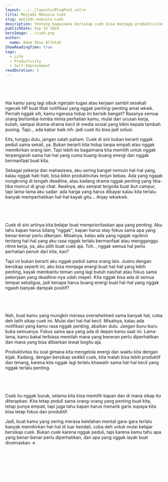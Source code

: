 ```yaml
---
layout: ../../layouts/BlogPost.astro  
title: Menjadi Manusia Cuek  
slug: menjadi-manusia-cuek  
description: Tentang bagaimana bersikap cuek bisa menjaga produktivitas, tanpa mengorbankan kepedulian.  
publishDate: Sep 15 2024  
heroImage: ../cuek.png  
author:  
  name: Adam Ibnu Alfatah  
ShowReadingTime: true  
tags:  
  - Life  
  - Productivity  
  - Self-Improvement  
readDuration: 5  
---
```

<h2 style="color:white;"> Menjadi Manusia Cuek </h2>

Hai kamu yang lagi sibuk ngerjain tugas atau kerjaan sambil sesekali ngecek HP buat lihat notifikasi yang nggak penting-penting amat wkwk. Pernah nggak sih, kamu ngerasa hidup ini berisik banget? Rasanya semua orang berlomba-lomba minta perhatian kamu, mulai dari urusan kerja, kuliah, sampai drama-drama kecil di media sosial yang bikin kepala tambah pusing. Tapi.., ada kabar baik nih: jadi cuek itu bisa jadi solusi.

Eits, tunggu dulu, jangan salah paham. Cuek di sini bukan berarti nggak peduli sama sekali, ya. Bukan berarti kita hidup tanpa empati atau nggak memikirkan orang lain. Tapi lebih ke bagaimana kita memilih untuk nggak terpengaruh sama hal-hal yang cuma buang-buang energi dan nggak bermanfaat buat kita.

Sebagai pekerja dan mahasiswa, aku sering banget nemuin hal-hal yang, kalau nggak hati-hati, bisa bikin produktivitas terjun bebas. Ada yang ngajak nongkrong di tengah deadline, atau kadang drama nggak penting yang tiba-tiba muncul di grup chat. Awalnya, aku sempat tergoda buat ikut campur, tapi lama-lama aku sadar: ada harga yang harus dibayar kalau kita terlalu banyak memperhatikan hal-hal kayak gitu... Anjay wkwkwk.

<h2 style="color:white;"> Cuek Bukan Berarti Nggak Peduli </h2>

Cuek di sini artinya kita belajar buat memprioritaskan apa yang penting. Aku tahu kapan harus bilang "nggak", kapan harus stay fokus sama apa yang benar-benar perlu dikerjain. Misalnya, kalau ada yang ngajak ngobrol tentang hal-hal yang aku rasa nggak terlalu bermanfaat atau mengganggu ritme kerja, ya, aku pilih buat cuek aja. Toh.., nggak semua hal perlu perhatian penuh dari kita, kan?

Tapi ini bukan berarti aku nggak peduli sama orang lain. Justru dengan bersikap seperti ini, aku bisa menjaga energi buat hal-hal yang lebih penting, kayak membantu teman yang lagi butuh nasihat atau fokus sama pekerjaan yang deadline-nya udah mepet. Kita nggak bisa ada di semua tempat sekaligus, jadi kenapa harus buang energi buat hal-hal yang nggak ngasih banyak dampak positif?

<h2 style="color:white;"> Menjaga Produktivitas dengan Sikap Cuek </h2>

Nah, buat kamu yang mungkin merasa overwhelmed sama banyak hal, coba deh latih sikap cuek ini. Mulai dari hal-hal kecil. Misalnya, kalau ada notifikasi yang kamu rasa nggak penting, abaikan dulu. Jangan buru-buru buka semuanya. Fokus sama apa yang ada di depan kamu saat ini. Lama-lama, kamu bakal terbiasa memilah mana yang beneran perlu diperhatikan dan mana yang bisa dibiarkan lewat begitu aja.

Produktivitas itu soal gimana kita mengelola energi dan waktu kita dengan bijak. Kadang, dengan bersikap sedikit cuek, kita malah bisa lebih produktif dan tenang, karena kita nggak lagi terlalu khawatir sama hal-hal kecil yang nggak terlalu penting.

<h2 style="color:white;"> Jadi, Cuek yang Sehat </h2>

Cuek itu nggak buruk, selama kita bisa memilih kapan dan di mana sikap itu diterapkan. Kita tetap peduli sama orang-orang yang penting buat kita, tetap punya empati, tapi juga tahu kapan harus menarik garis supaya kita bisa tetap fokus dan produktif.

Jadi, buat kamu yang sering merasa kelelahan mental gara-gara terlalu banyak memikirkan hal-hal di luar kendali, coba deh untuk mulai belajar bersikap cuek. Bukan cuek karena nggak peduli, tapi karena kamu tahu apa yang benar-benar perlu diperhatikan, dan apa yang nggak layak buat dicemaskan.
e
<h2 style="color:white;"> Cheers to the indifferent souls! Cuek yang tepat bisa jadi kunci buat menjaga kesehatan mental dan produktivitas kita. </h2>
